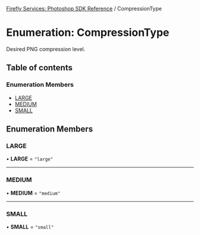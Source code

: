 [Firefly Services: Photoshop SDK Reference](../index.md) / CompressionType

# Enumeration: CompressionType

Desired PNG compression level.

## Table of contents

### Enumeration Members

- [LARGE](CompressionType.md#large)
- [MEDIUM](CompressionType.md#medium)
- [SMALL](CompressionType.md#small)

## Enumeration Members

### LARGE

• **LARGE** = ``"large"``

___

### MEDIUM

• **MEDIUM** = ``"medium"``

___

### SMALL

• **SMALL** = ``"small"``
